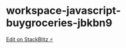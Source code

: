 # workspace-javascript-buygroceries-jbkbn9

[Edit on StackBlitz ⚡️](https://stackblitz.com/edit/workspace-javascript-buygroceries-jbkbn9)